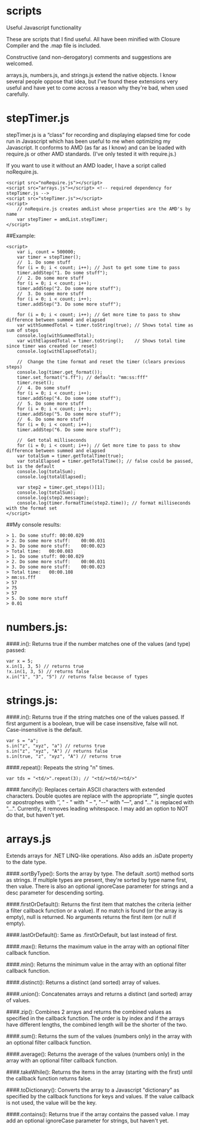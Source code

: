 scripts
=======

Useful Javascript functionality

These are scripts that I find useful.  All have been minified with Closure Compiler and the .map file is included.

Constructive (and non-derogatory) comments and suggestions are welcomed.

arrays.js, numbers.js, and strings.js extend the native objects.  I know several people oppose that idea, but I've found these extensions very useful and have yet to come across a reason why they're bad, when used carefully.

stepTimer.js
============

stepTimer.js is a “class” for recording and displaying elapsed time for code run in Javascript which has been useful to me when optimizing my Javascript.  It conforms to AMD (as far as I know) and can be loaded with require.js or other AMD standards. (I've only tested it with require.js.)

If you want to use it without an AMD loader, I have a script called noRequire.js.

	<script src="noRequire.js"></script>
	<script src="arrays.js"></script> <!-- required dependency for stepTimer.js -->
	<script src="stepTimer.js"></script>
	<script>
		// noRequire.js creates amdList whose properties are the AMD's by name
		var stepTimer = amdList.stepTimer;
	</script>

##Example:

	<script>
		var i, count = 500000;
		var timer = stepTimer();
		//	1. Do some stuff
		for (i = 0; i < count; i++); // Just to get some time to pass
		timer.addStep("1. Do some stuff");
		//	2. Do some more stuff
		for (i = 0; i < count; i++);
		timer.addStep("2. Do some more stuff");
		//	3. Do some more stuff
		for (i = 0; i < count; i++);
		timer.addStep("3. Do some more stuff");

		for (i = 0; i < count; i++); // Get more time to pass to show difference between summed and elapsed
		var withSummedTotal = timer.toString(true);	// Shows total time as sum of steps
		console.log(withSummedTotal);
		var withElapsedTotal = timer.toString();	// Shows total time since timer was created (or reset)
		console.log(withElapsedTotal);

		//	Change the time format and reset the timer (clears previous steps)
		console.log(timer.get_format());
		timer.set_format("s.ff"); // default: "mm:ss:fff"
		timer.reset();
		//	4. Do some stuff
		for (i = 0; i < count; i++);
		timer.addStep("4. Do some some stuff");
		//	5. Do some more stuff
		for (i = 0; i < count; i++);
		timer.addStep("5. Do some more stuff");
		//	6. Do some more stuff
		for (i = 0; i < count; i++);
		timer.addStep("6. Do some more stuff");

		//	Get total milliseconds
		for (i = 0; i < count; i++); // Get more time to pass to show difference between summed and elapsed
		var totalSum = timer.getTotalTime(true);
		var totalElapsed = timer.getTotalTime(); // false could be passed, but is the default
		console.log(totalSum);
		console.log(totalElapsed);

		var step2 = timer.get_steps()[1];
		console.log(totalSum);
		console.log(step2.message); 
		console.log(timer.formatTime(step2.time)); // format milliseconds with the format set
	</script>

##My console results:

	> 1. Do some stuff:	00:00.029
	> 2. Do some more stuff:	00:00.031
	> 3. Do some more stuff:	00:00.023
	> Total time:	00:00.083
	> 1. Do some stuff:	00:00.029
	> 2. Do some more stuff:	00:00.031
	> 3. Do some more stuff:	00:00.023
	> Total time:	00:00.108
	> mm:ss.fff
	> 57
	> 75
	> 57
	> 5. Do some more stuff
	> 0.01

numbers.js:
===========

####.in():
Returns true if the number matches one of the values (and type) passed:

	var x = 5;
	x.in(1, 3, 5) // returns true
	!x.in(1, 3, 5) // returns false
	x.in("1", "3", "5") // returns false because of types

strings.js:
===========

####.in():
Returns true if the string matches one of the values passed. If first argument is a boolean, true will be case insensitive, false will not. Case-insensitive is the default.

	var s = "a";
	s.in("z", "xyz", "a") // returns true
	s.in("z", "xyz", "A") // returns false
	s.in(true, "z", "xyz", "A") // returns true

####.repeat():
Repeats the string "n" times.

	var tds = "<td/>".repeat(3); // "<td/><td/><td/>"

####.fancify():
Replaces certain ASCII characters with extended characters.
	Double quotes are replace with the appropriate “”, single quotes or apostrophes with ‘’, " - " with " – ", "--" with "—", and "..." is replaced with "…".  Currently, it removes leading whitespace. I may add an option to NOT do that, but haven't yet.

arrays.js
===========
Extends arrays for .NET LINQ-like operations. Also adds an .isDate property to the date type.

####.sortByType():
Sorts the array by type.  The default .sort() method sorts as strings. If multiple types are present, they're sorted by type name first, then value. There is also an optional ignoreCase parameter for strings and a desc parameter for descending sorting.

####.firstOrDefault():
Returns the first item that matches the criteria (either a filter callback function or a value). If no match is found (or the array is empty), null is returned. No arguments returns the first item (or null if empty).

####.lastOrDefault():
Same as .firstOrDefault, but last instead of first.

####.max():
Returns the maximum value in the array with an optional filter callback function.

####.min():
Returns the minimum value in the array with an optional filter callback function.

####.distinct():
Returns a distinct (and sorted) array of values.

####.union():
Concatenates arrays and returns a distinct (and sorted) array of values.

####.zip():
Combines 2 arrays and returns the combined values as specified in the callback function. The order is by index and if the arrays have different lengths, the combined length will be the shorter of the two. 

####.sum():
Returns the sum of the values (numbers only) in the array with an optional filter callback function.

####.average():
Returns the average of the values (numbers only) in the array with an optional filter callback function.

####.takeWhile():
Returns the items in the array (starting with the first) until the callback function returns false.

####.toDictionary():
Converts the array to a Javascript "dictionary" as specified by the callback functions for keys and values. If the value callback is not used, the value will be the key.

####.contains():
Returns true if the array contains the passed value.  I may add an optional ignoreCase parameter for strings, but haven't yet.
